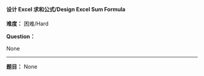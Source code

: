 #### 设计 Excel 求和公式/Design Excel Sum Formula
**难度：** 困难/Hard

**Question：** 

None

------

**题目：** 
None
